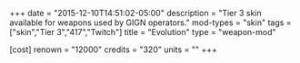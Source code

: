 +++
date = "2015-12-10T14:51:02-05:00"
description = "Tier 3 skin available for weapons used by GIGN operators."
mod-types = "skin"
tags = ["skin","Tier 3","417","Twitch"]
title = "Evolution"
type = "weapon-mod"

[cost]
  renown = "12000"
  credits = "320"
  units = ""
+++
